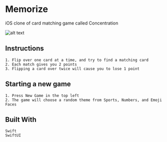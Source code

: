 # Memorize

iOS clone of card matching game called Concentration

![alt text](https://i.imgur.com/ktaxkUI.gif)

## Instructions
```
1. Flip over one card at a time, and try to find a matching card
2. Each match gives you 2 points
3. Flipping a card over twice will cause you to lose 1 point
```

## Starting a new game
```
1. Press New Game in the top left
2. The game will choose a random theme from Sports, Numbers, and Emoji Faces
```

## Built With
```
Swift
SwiftUI
```
